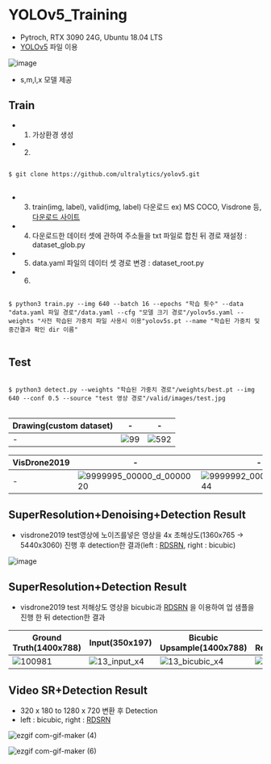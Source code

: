 # YOLOv5_Training
  * Pytroch, RTX 3090 24G, Ubuntu 18.04 LTS
  * [YOLOv5](https://github.com/ultralytics/yolov5) 파일 이용

![image](https://user-images.githubusercontent.com/61686244/132514416-5ea0fea6-95c8-4c06-bfcb-c35cbc903537.png)

 * s,m,l,x 모델 제공 

Train
-----
 * 1) 가상환경 생성
 * 2) 
<pre>
<code>
$ git clone https://github.com/ultralytics/yolov5.git
</code>
</pre>
  * 3) train(img, label), valid(img, label) 다운로드 ex) MS COCO, Visdrone 등, [다운로드 사이트](https://roboflow.com/)
  * 4) 다운로드한 데이터 셋에 관하여 주소들을 txt 파일로 합친 뒤 경로 재설정 : dataset_glob.py
  * 5) data.yaml 파일의 데이터 셋 경로 변경 : dataset_root.py
  * 6)
<pre>
<code>
$ python3 train.py --img 640 --batch 16 --epochs "학습 횟수" --data "data.yaml 파일 경로"/data.yaml --cfg "모델 크기 경로"/yolov5s.yaml --weights "사전 학습된 가중치 파일 사용시 이용"yolov5s.pt --name "학습된 가중치 및 중간결과 확인 dir 이름"
</code>
</pre>

Test
----
<pre>
<code>
$ python3 detect.py --weights "학습된 가중치 경로"/weights/best.pt --img 640 --conf 0.5 --source "test 영상 경로"/valid/images/test.jpg
</code>
</pre>


|Drawing(custom dataset)|-|-|
|-----------------------|-|-|
|-|![99](https://user-images.githubusercontent.com/61686244/132516012-19659e4e-dc43-4cb6-aae9-c7c43b803c45.png)|![592](https://user-images.githubusercontent.com/61686244/132516433-70dae165-daba-40b0-924b-e91cfd9bddc4.png)|

|VisDrone2019|-|-|-|
|------------|-|-|-|
|-|![9999995_00000_d_0000020](https://user-images.githubusercontent.com/61686244/132609330-10724e7f-4ac2-46ae-b330-8698dda3074e.jpg)|![9999992_00000_d_0000044](https://user-images.githubusercontent.com/61686244/132609455-a845f87f-9242-4ee0-af95-52f13274cc80.jpg)|![9999983_00000_d_0000152](https://user-images.githubusercontent.com/61686244/132609607-3cf9003e-4177-480b-9cd7-fd96dec7a90c.jpg)|

SuperResolution+Denoising+Detection Result
------------------------------------------

 * visdrone2019 test영상에 노이즈를넣은 영상을 4x 초해상도(1360x765 -> 5440x3060) 진행 후 detection한 결과(left : [RDSRN](https://github.com/HEEJOWOO/RDSRN), right : bicubic)

![image](https://user-images.githubusercontent.com/61686244/132610308-23e117d8-97de-4cfb-86d2-985efce385a2.png)


SuperResolution+Detection Result
------------------------------------------

* visdrone2019 test 저해상도 영상을 bicubic과 [RDSRN](https://github.com/HEEJOWOO/RDSRN) 을 이용하여 업 샘플을 진행 한 뒤 detection한 결과


|Ground Truth(1400x788)|Input(350x197)|Bicubic Upsample(1400x788)|Super Resolution(1400x788)|
|-----------------------|-------------|--------------------------|--------------------------|
|![100981](https://user-images.githubusercontent.com/61686244/132611822-f2499571-eb40-4da3-969e-fb5ff5092d24.png)|![13_input_x4](https://user-images.githubusercontent.com/61686244/132612042-7eb4849a-889f-4460-b686-6cce3c13f7dc.png)|![13_bicubic_x4](https://user-images.githubusercontent.com/61686244/132611759-56124e02-1851-4bd5-b201-4836d5877d0f.png)|![13_SR_x4](https://user-images.githubusercontent.com/61686244/132611739-8326de56-9ec9-4d97-96d2-5c28668b16f5.png)|

Video SR+Detection Result
-------------------------
 * 320 x 180 to 1280 x 720 변환 후 Detection 
 * left : bicubic, right : [RDSRN](https://github.com/HEEJOWOO/RDSRN)

![ezgif com-gif-maker (4)](https://user-images.githubusercontent.com/61686244/132621611-67f7e5cc-6ec3-44b9-bc9e-2136710ffc8e.gif)

![ezgif com-gif-maker (6)](https://user-images.githubusercontent.com/61686244/132624318-5c4bdbea-e9bb-4f55-836f-32bc16264ec4.gif)


